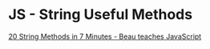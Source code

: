 # JS - String Useful Methods

[20 String Methods in 7 Minutes - Beau teaches JavaScript](https://www.youtube.com/watch?v=VRz0nbax0uI)

```JavaScript

```
